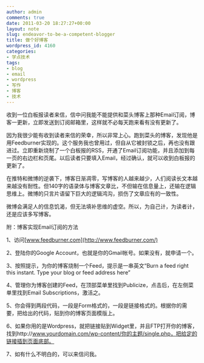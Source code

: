 ```yaml
---
author: admin
comments: true
date: 2011-03-20 18:27:27+00:00
layout: note
slug: endeavor-to-be-a-competent-blogger
title: 做个好博客
wordpress_id: 4160
categories:
- 学点技术
tags:
- blog
- email
- wordpress
- 写作
- 博客
- 技术
---
```


收到一位白板报读者来信，信中问我能不能提供和菜头博客上那种Email订阅，博客一更新，立即发送到订阅邮箱里，这样就不必每天跑来看有没有更新了。

因为我很少能有收到读者来信的荣幸，所以非常上心。跑到菜头的博客，发现他是用Feedburner实现的。这个服务我也曾用过，但自从它被封锁之后，再也没有跟进过。立即重新烧制了一个白板报的RSS，开通了Email订阅功能，并且添加到每一页的右边栏和页尾。以后读者只要填入Email，经过确认，就可以收到白板报的更新了。

在推特和微博的逆袭下，博客日渐凋零，写博客的人越来越少，人们阅读长文本越来越没有耐性。但140字的语录体与博客文章比，不但输在信息量上，还输在逻辑思维上。微博的只言片语留下巨大的逻辑鸿沟，损伤了文章应有的一致性。

微博会满足人的信息饥渴，但无法填补思维的虚空。所以，为自己计，为读者计，还是应该多写博客。

附：博客实现Email订阅的方法

1、访问[www.feedburner.com](http://www.feedburner.com/)

2、登陆你的Google Account，也就是你的Gmail帐号。如果没有，就申请一个。

3、按照提示，为你的博客烧制一个Feed，提示是一串英文“Burn a feed right this instant. Type your blog or feed address here”

4、管理你为博客创建的Feed，在顶部菜单里找到Publicize，点击后，在左侧菜单里找到Email Subscriptions，激活之。

5、你会得到两段代码，一段是Form格式的，一段是链接格式的。根据你的需要，把给出的代码，贴到你的博客页面模版上。

6、如果你用的是Wordpress，就把链接贴到Widget里，并且FTP打开你的博客，找到http://www.yourdomain.com/wp-content/你的主题/single.php，把给定的链接插到页面底部。

7、如有什么不明白的，可以来信问我。
